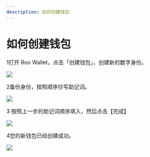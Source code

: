 ```yaml
---
description: 如何创建钱包
---
```


# 如何创建钱包

1打开 Roo Wallet，点击「创建钱包」，创建新的数字身份。

![](https://qiaomeng.feishu.cn/space/api/box/stream/download/asynccode/?code=MjRlNThiOGUwZDY4ODllNjc2NmUzOTVjODlmODBiMDlfdjZKQ1djMTZqcGg0UTdIejh5c2dPOGJLa1VNaDNveEdfVG9rZW46Ym94Y25lUnpuNWJmWU9LNFRQdk01VllHdG1kXzE2MjgwNzIyNzI6MTYyODA3NTg3Ml9WNA)

2备份身份，按照顺序抄写助记词。

![](https://qiaomeng.feishu.cn/space/api/box/stream/download/asynccode/?code=NWVhMzM5MmEyYTJkNGExYmJjYjg5OTc2NWI0NmEyOTZfbUZXTExTZWx3cnFmNEZmVVZPTDVHbnlBUEE1SVpZMEVfVG9rZW46Ym94Y25tOEhDNGR1cUxPc2dqZUJHVVFiUVFLXzE2MjgwNzIyOTI6MTYyODA3NTg5Ml9WNA)

3 按照上一步的助记词顺序填入，然后点击【完成】

![](https://qiaomeng.feishu.cn/space/api/box/stream/download/asynccode/?code=YWFmMWUwYzQ1NGU4MTVmYjY5ZjUxNjVjNjg2MDljMzFfQXZBUkZKNGRzWDFMN3BxWjZic1dmeHlyTW5JalZXNDBfVG9rZW46Ym94Y242MWF2Yk5QRTVNbzRTVTBrN2hjcGtjXzE2MjgwNzIzMzQ6MTYyODA3NTkzNF9WNA)

4您的新钱包已经创建成功。

![](https://qiaomeng.feishu.cn/space/api/box/stream/download/asynccode/?code=ZTc5NjFlNGI1ODJiNzIwZDEwNjZiNTMwOWEyNDk2NGNfY2REMFM3ZzFkaFp6MVhjR0dvTDhzWWJxNWdTcVBob3NfVG9rZW46Ym94Y252TVkxQVN5VDZNZVZub2dGWmJBbTNkXzE2MjgwNzIzNDY6MTYyODA3NTk0Nl9WNA)



